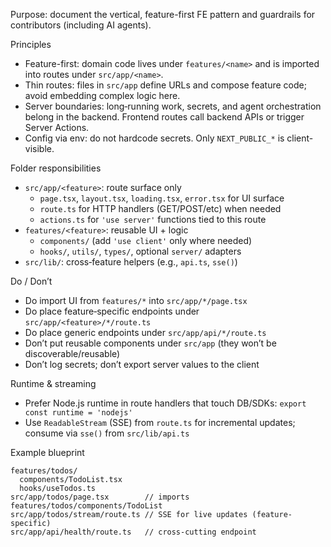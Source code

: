 Purpose: document the vertical, feature-first FE pattern and guardrails for contributors (including AI agents).

Principles
- Feature-first: domain code lives under `features/<name>` and is imported into routes under `src/app/<name>`.
- Thin routes: files in `src/app` define URLs and compose feature code; avoid embedding complex logic here.
- Server boundaries: long‑running work, secrets, and agent orchestration belong in the backend. Frontend routes call backend APIs or trigger Server Actions.
- Config via env: do not hardcode secrets. Only `NEXT_PUBLIC_*` is client-visible.

Folder responsibilities
- `src/app/<feature>`: route surface only
  - `page.tsx`, `layout.tsx`, `loading.tsx`, `error.tsx` for UI surface
  - `route.ts` for HTTP handlers (GET/POST/etc) when needed
  - `actions.ts` for `'use server'` functions tied to this route
- `features/<feature>`: reusable UI + logic
  - `components/` (add `'use client'` only where needed)
  - `hooks/`, `utils/`, `types/`, optional `server/` adapters
- `src/lib/`: cross‑feature helpers (e.g., `api.ts`, `sse()`)

Do / Don’t
- Do import UI from `features/*` into `src/app/*/page.tsx`
- Do place feature‑specific endpoints under `src/app/<feature>/*/route.ts`
- Do place generic endpoints under `src/app/api/*/route.ts`
- Don’t put reusable components under `src/app` (they won’t be discoverable/reusable)
- Don’t log secrets; don’t export server values to the client

Runtime & streaming
- Prefer Node.js runtime in route handlers that touch DB/SDKs: `export const runtime = 'nodejs'`
- Use `ReadableStream` (SSE) from `route.ts` for incremental updates; consume via `sse()` from `src/lib/api.ts`

Example blueprint
```
features/todos/
  components/TodoList.tsx
  hooks/useTodos.ts
src/app/todos/page.tsx        // imports features/todos/components/TodoList
src/app/todos/stream/route.ts // SSE for live updates (feature-specific)
src/app/api/health/route.ts   // cross-cutting endpoint
```

